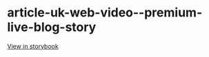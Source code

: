 # article-uk-web-video--premium-live-blog-story

[View in storybook](https://raw.githack.com/Independent-Digital-News-and-Media-Ltd/indy-pwamp-sb/PR-1448-sb/index.html?path=/story/article-uk-web-video--premium-live-blog-story)